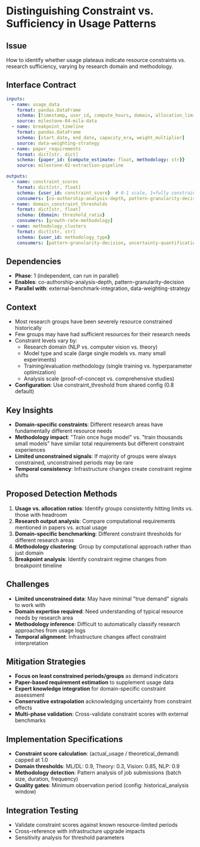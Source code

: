 # Distinguishing Constraint vs. Sufficiency in Usage Patterns

## Issue
How to identify whether usage plateaus indicate resource constraints vs. research sufficiency, varying by research domain and methodology.

## Interface Contract
```yaml
inputs:
  - name: usage_data
    format: pandas.DataFrame
    schema: [timestamp, user_id, compute_hours, domain, allocation_limit]
    source: milestone-04-mila-data
  - name: breakpoint_timeline
    format: pandas.DataFrame
    schema: [start_date, end_date, capacity_era, weight_multiplier]
    source: data-weighting-strategy
  - name: paper_requirements
    format: dict[str, dict]
    schema: {paper_id: {compute_estimate: float, methodology: str}}
    source: milestone-02-extraction-pipeline

outputs:
  - name: constraint_scores
    format: dict[str, float]
    schema: {user_id: constraint_score}  # 0-1 scale, 1=fully constrained
    consumers: [co-authorship-analysis-depth, pattern-granularity-decision]
  - name: domain_constraint_thresholds
    format: dict[str, float]
    schema: {domain: threshold_ratio}
    consumers: [growth-rate-methodology]
  - name: methodology_clusters
    format: dict[str, str]
    schema: {user_id: methodology_type}
    consumers: [pattern-granularity-decision, uncertainty-quantification]
```

## Dependencies
- **Phase**: 1 (independent, can run in parallel)
- **Enables**: co-authorship-analysis-depth, pattern-granularity-decision
- **Parallel with**: external-benchmark-integration, data-weighting-strategy

## Context
- Most research groups have been severely resource constrained historically
- Few groups may have had sufficient resources for their research needs
- Constraint levels vary by:
  - Research domain (NLP vs. computer vision vs. theory)
  - Model type and scale (large single models vs. many small experiments)
  - Training/evaluation methodology (single training vs. hyperparameter optimization)
  - Analysis scale (proof-of-concept vs. comprehensive studies)
- **Configuration**: Use constraint_threshold from shared config (0.8 default)

## Key Insights
- **Domain-specific constraints**: Different research areas have fundamentally different resource needs
- **Methodology impact**: "Train once huge model" vs. "train thousands small models" have similar total requirements but different constraint experiences
- **Limited unconstrained signals**: If majority of groups were always constrained, unconstrained periods may be rare
- **Temporal consistency**: Infrastructure changes create constraint regime shifts

## Proposed Detection Methods
1. **Usage vs. allocation ratios**: Identify groups consistently hitting limits vs. those with headroom
2. **Research output analysis**: Compare computational requirements mentioned in papers vs. actual usage
3. **Domain-specific benchmarking**: Different constraint thresholds for different research areas
4. **Methodology clustering**: Group by computational approach rather than just domain
5. **Breakpoint analysis**: Identify constraint regime changes from breakpoint timeline

## Challenges
- **Limited unconstrained data**: May have minimal "true demand" signals to work with
- **Domain expertise required**: Need understanding of typical resource needs by research area
- **Methodology inference**: Difficult to automatically classify research approaches from usage logs
- **Temporal alignment**: Infrastructure changes affect constraint interpretation

## Mitigation Strategies
- **Focus on least constrained periods/groups** as demand indicators
- **Paper-based requirement estimation** to supplement usage data
- **Expert knowledge integration** for domain-specific constraint assessment
- **Conservative extrapolation** acknowledging uncertainty from constraint effects
- **Multi-phase validation**: Cross-validate constraint scores with external benchmarks

## Implementation Specifications
- **Constraint score calculation**: (actual_usage / theoretical_demand) capped at 1.0
- **Domain thresholds**: ML/DL: 0.9, Theory: 0.3, Vision: 0.85, NLP: 0.9
- **Methodology detection**: Pattern analysis of job submissions (batch size, duration, frequency)
- **Quality gates**: Minimum observation period (config: historical_analysis window)

## Integration Testing
- Validate constraint scores against known resource-limited periods
- Cross-reference with infrastructure upgrade impacts
- Sensitivity analysis for threshold parameters